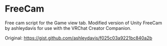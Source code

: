 # FreeCam
Free cam script for the Game view tab. Modified version of Unity FreeCam by ashleydavis for use with the VRChat Creator Companion.

Original:
https://gist.github.com/ashleydavis/f025c03a9221bc840a2b
